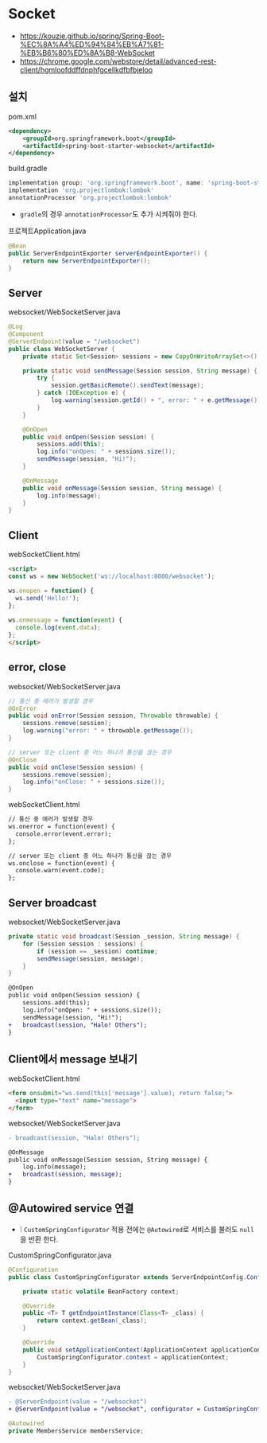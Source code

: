 # Socket
* https://kouzie.github.io/spring/Spring-Boot-%EC%8A%A4%ED%94%84%EB%A7%81-%EB%B6%80%ED%8A%B8-WebSocket
* https://chrome.google.com/webstore/detail/advanced-rest-client/hgmloofddffdnphfgcellkdfbfbjeloo

## 설치
pom.xml
```xml
<dependency>
    <groupId>org.springframework.boot</groupId>
    <artifactId>spring-boot-starter-websocket</artifactId>
</dependency>
```

build.gradle
```gradle
implementation group: 'org.springframework.boot', name: 'spring-boot-starter-websocket'
implementation 'org.projectlombok:lombok'
annotationProcessor 'org.projectlombok:lombok'
```
* `gradle`의 경우 `annotationProcessor`도 추가 시켜줘야 한다.

프로젝트Application.java
```java
@Bean
public ServerEndpointExporter serverEndpointExporter() {
    return new ServerEndpointExporter();
}
```

## Server
websocket/WebSocketServer.java
```java
@Log
@Component
@ServerEndpoint(value = "/websocket")
public class WebSocketServer {
    private static Set<Session> sessions = new CopyOnWriteArraySet<>();

    private static void sendMessage(Session session, String message) {
        try {
            session.getBasicRemote().sendText(message);
        } catch (IOException e) {
            log.warning(session.getId() + ", error: " + e.getMessage());
        }
    }

    @OnOpen
    public void onOpen(Session session) {
        sessions.add(this);
        log.info("onOpen: " + sessions.size());
        sendMessage(session, "Hi!");
    }

    @OnMessage
    public void onMessage(Session session, String message) {
        log.info(message);
    }
}
```

## Client
webSocketClient.html
```html
<script>
const ws = new WebSocket('ws://localhost:8080/websocket');

ws.onopen = function() {
  ws.send('Hello!');
};
    
ws.onmessage = function(event) {
  console.log(event.data);
};
</script>
```

## error, close
websocket/WebSocketServer.java
```java
// 통신 중 에러가 발생할 경우
@OnError
public void onError(Session session, Throwable throwable) {
    sessions.remove(session);
    log.warning("error: " + throwable.getMessage());
}

// server 또는 client 중 어느 하나가 통신을 끊는 경우
@OnClose
public void onClose(Session session) {
    sessions.remove(session);
    log.info("onClose: " + sessions.size());
}
```

webSocketClient.html
```html
// 통신 중 에러가 발생할 경우
ws.onerror = function(event) {
  console.error(event.error);
};

// server 또는 client 중 어느 하나가 통신을 끊는 경우
ws.onclose = function(event) {
  console.warn(event.code);
};
```

## Server broadcast
websocket/WebSocketServer.java
```java
private static void broadcast(Session _session, String message) {
    for (Session session : sessions) {
        if (session == _session) continue;
        sendMessage(session, message);
    }
}
```
```diff
@OnOpen
public void onOpen(Session session) {
    sessions.add(this);
    log.info("onOpen: " + sessions.size());
    sendMessage(session, "Hi!");
+   broadcast(session, "Halo! Others");
}
```

## Client에서 message 보내기
webSocketClient.html
```html
<form onsubmit="ws.send(this['message'].value); return false;">
  <input type="text" name="message">
</form>
```

websocket/WebSocketServer.java
```diff
- broadcast(session, "Halo! Others");
```
```diff
@OnMessage
public void onMessage(Session session, String message) {
    log.info(message);
+   broadcast(session, message);
}
```

## @Autowired service 연결
* ❕ `CustomSpringConfigurator` 적용 전에는 `@Autowired`로 서비스를 불러도 `null`을 반환 한다.

CustomSpringConfigurator.java
```java
@Configuration
public class CustomSpringConfigurator extends ServerEndpointConfig.Configurator implements ApplicationContextAware {

    private static volatile BeanFactory context;

    @Override
    public <T> T getEndpointInstance(Class<T> _class) {
        return context.getBean(_class);
    }

    @Override
    public void setApplicationContext(ApplicationContext applicationContext) throws BeansException {
        CustomSpringConfigurator.context = applicationContext;
    }
}
```

websocket/WebSocketServer.java
```diff
- @ServerEndpoint(value = "/websocket")
+ @ServerEndpoint(value = "/websocket", configurator = CustomSpringConfigurator.class)
```
```java
@Autowired
private MembersService membersService;
```
